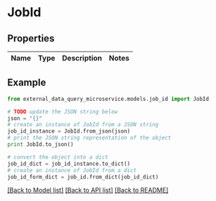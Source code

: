 # JobId


## Properties

Name | Type | Description | Notes
------------ | ------------- | ------------- | -------------

## Example

```python
from external_data_query_microservice.models.job_id import JobId

# TODO update the JSON string below
json = "{}"
# create an instance of JobId from a JSON string
job_id_instance = JobId.from_json(json)
# print the JSON string representation of the object
print JobId.to_json()

# convert the object into a dict
job_id_dict = job_id_instance.to_dict()
# create an instance of JobId from a dict
job_id_form_dict = job_id.from_dict(job_id_dict)
```
[[Back to Model list]](../README.md#documentation-for-models) [[Back to API list]](../README.md#documentation-for-api-endpoints) [[Back to README]](../README.md)


